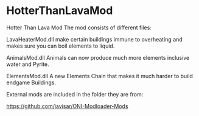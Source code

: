 # HotterThanLavaMod
Hotter Than Lava Mod The mod consists of different files:  

LavaHeaterMod.dll 
make certain buildings immune to overheating and makes sure you can boil elements to liquid.  

AnimalsMod.dll 
Animals can now produce much more elements inclusive water and Pyrite.  

ElementsMod.dll 
A new Elements Chain that makes it much harder to build endgame Buildings.  

External mods are included in the folder they are from: 

https://github.com/javisar/ONI-Modloader-Mods
